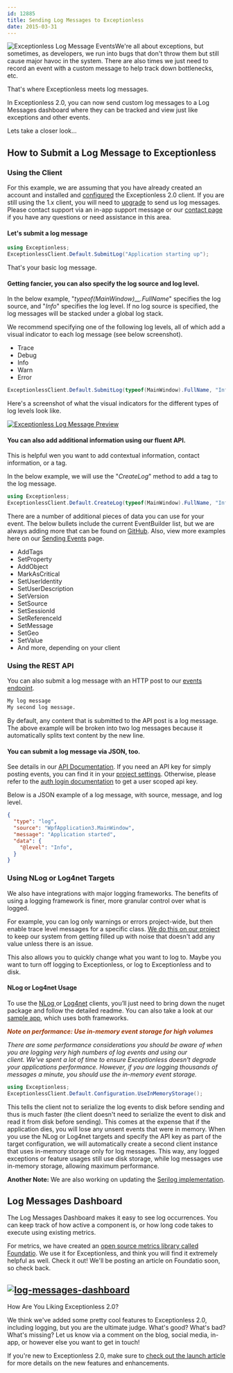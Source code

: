 ```yaml
---
id: 12885
title: Sending Log Messages to Exceptionless
date: 2015-03-31
---
```

![Exceptionless Log Message Events](/assets/img/news/log-messages.png)We're all about exceptions, but sometimes, as developers, we run into bugs that don't throw them but still cause major havoc in the system. There are also times we just need to record an event with a custom message to help track down bottlenecks, etc.

That's where Exceptionless meets log messages.

In Exceptionless 2.0, you can now send custom log messages to a Log Messages dashboard where they can be tracked and view just like exceptions and other events.

Lets take a closer look...<!--more-->

## How to Submit a Log Message to Exceptionless

### Using the Client

For this example, we are assuming that you have already created an account and installed and <a title="Configure Exceptionless" href="http://docs.exceptionless.com/contents/configuration/" target="_blank">configured</a> the Exceptionless 2.0 client. If you are still using the 1.x client, you will need to <a title="Upgrade Exceptionless Client" href="http://docs.exceptionless.com/contents/upgrading/" target="_blank">upgrade</a> to send us log messages. Please contact support via an in-app support message or our <a title="Contact Exceptionless" href="/contact/" target="_blank">contact page</a> if you have any questions or need assistance in this area.

#### Let's submit a log message

```cs
using Exceptionless;
ExceptionlessClient.Default.SubmitLog("Application starting up");
```

That's your basic log message.

#### **Getting fancier**, you can also specify the log source and log level.

In the below example, "_typeof(MainWindow)__.FullName_" specifies the log source, and "_Info_" specifies the log level. If no log source is specified, the log messages will be stacked under a global log stack.

We recommend specifying one of the following log levels, all of which add a visual indicator to each log message (see below screenshot).

* Trace
* Debug
* Info
* Warn
* Error

```cs
ExceptionlessClient.Default.SubmitLog(typeof(MainWindow).FullName, "Info log example", "Info");
```

Here's a screenshot of what the visual indicators for the different types of log levels look like.

[![Exceptionless Log Message Preview](/assets/img/news/log-messages-log-level.png)](/assets/log-messages-log-level.png)

#### You can also add additional information using our fluent API.

This is helpful wen you want to add contextual information, contact information, or a tag.

In the below example, we will use the "_CreateLog_" method to add a tag to the log message.

```cs
using Exceptionless;
ExceptionlessClient.Default.CreateLog(typeof(MainWindow).FullName, "Info log example", "Info").AddTags("Wpf").Submit();
```

There are a number of additional pieces of data you can use for your event. The below bullets include the current EventBuilder list, but we are always adding more that can be found on <a title="Exceptionless EventBuilder.cs" href="https://github.com/exceptionless/Exceptionless.Net/blob/master/Source/Shared/EventBuilder.cs" target="_blank">GitHub</a>. Also, view more examples here on our <a title="Send Exceptionless Events" href="http://docs.exceptionless.com/contents/sendingevents/" target="_blank">Sending Events</a> page.

* AddTags
* SetProperty
* AddObject
* MarkAsCritical
* SetUserIdentity
* SetUserDescription
* SetVersion
* SetSource
* SetSessionId
* SetReferenceId
* SetMessage
* SetGeo
* SetValue
* And more, depending on your client

### Using the REST API

You can also submit a log message with an HTTP post to our <a title="Exceptionless Events Endpoint" href="https://api.exceptionless.io/docs/index#!/Event/Event_Post" target="_blank">events endpoint</a>.

```txt
My log message
My second log message.
```

By default, any content that is submitted to the API post is a log message. The above example will be broken into two log messages because it automatically splits text content by the new line.

#### You can submit a log message via JSON, too.

See details in our <a title="Exceptionless JSON Post API Documentation" href="https://api.exceptionless.io/docs/index#!/Event/Event_Post" target="_blank">API Documentation</a>. If you need an API key for simply posting events, you can find it in your <a title="Exceptionless" href="https://be.exceptionless.io/" target="_blank">project settings</a>. Otherwise, please refer to the <a title="Exceptionless Auth Login API Documentation" href="https://api.exceptionless.io/docs/index#!/Auth/Auth_Login" target="_blank">auth login documentation</a> to get a user scoped api key.

Below is a JSON example of a log message, with source, message, and log level.

```json
{
  "type": "log",
  "source": "WpfApplication3.MainWindow",
  "message": "Application started",
  "data": {
    "@level": "Info",
  }
}
```

### Using NLog or Log4net Targets

We also have integrations with major logging frameworks. The benefits of using a logging framework is finer, more granular control over what is logged.

For example, you can log only warnings or errors project-wide, but then enable trace level messages for a specific class. <a title="Exceptionless NLog Log Message Implementation" href="https://github.com/exceptionless/Exceptionless/blob/master/Source/Api/NLog.config#L31-L34" target="_blank">We do this on our project</a> to keep our system from getting filled up with noise that doesn't add any value unless there is an issue.

This also allows you to quickly change what you want to log to. Maybe you want to turn off logging to Exceptionless, or log to Exceptionless and to disk.

#### NLog or Log4net Usage

To use the <a title="Exceptionless NLog Nuget Package" href="https://www.nuget.org/packages/exceptionless.nlog" target="_blank">NLog </a>or <a title="Exceptionless Log4net Nuget Package" href="https://www.nuget.org/packages/exceptionless.log4net" target="_blank">Log4net</a> clients, you’ll just need to bring down the nuget package and follow the detailed readme. You can also take a look at our <a title="Exceptionless NLog Log4net Logging Sample" href="https://github.com/exceptionless/Exceptionless.Net/tree/master/Source/Samples/SampleConsole" target="_blank">sample app</a>, which uses both frameworks.

_<span style="color: #993300;">**Note on performance: Use in-memory event storage for high volumes**</span>_

_There are some performance considerations you should be aware of when you are logging very high numbers of log events and using our client. We've spent a lot of time to ensure Exceptionless doesn't degrade your applications performance. However, if you are logging thousands of messages a minute, you should use the in-memory event storage._

```cs
using Exceptionless;
ExceptionlessClient.Default.Configuration.UseInMemoryStorage();
```

This tells the client not to serialize the log events to disk before sending and thus is much faster (the client doesn't need to serialize the event to disk and read it from disk before sending). This comes at the expense that if the application dies, you will lose any unsent events that were in memory. When you use the NLog or Log4net targets and specify the API key as part of the target configuration, we will automatically create a second client instance that uses in-memory storage only for log messages. This way, any logged exceptions or feature usages still use disk storage, while log messages use in-memory storage, allowing maximum performance.

**Another Note:** We are also working on updating the <a title="Exceptionless Serilog Github Issue" href="https://github.com/serilog/serilog/issues/381" target="_blank">Serilog implementation</a>.

## Log Messages Dashboard

The Log Messages Dashboard makes it easy to see log occurrences. You can keep track of how active a component is, or how long code takes to execute using existing metrics.

For metrics, we have created an <a href="https://github.com/exceptionless/Foundatio" target="_blank">open source metrics library called Foundatio</a>. We use it for Exceptionless, and think you will find it extremely helpful as well. Check it out! We'll be posting an article on Foundatio soon, so check back.

## [![log-messages-dashboard](/assets/img/news/log-messages-dashboard.png)](/assets/log-messages-dashboard.png)
How Are You Liking Exceptionless 2.0?

We think we've added some pretty cool features to Exceptionless 2.0, including logging, but you are the ultimate judge. What's good? What's bad? What's missing? Let us know via a comment on the blog, social media, in-app, or however else you want to get in touch!

If you're new to Exceptionless 2.0, make sure to [check out the launch article](/its-go-time-exceptionless-2-0-launched/ "Exceptionless 2.0 Launched") for more details on the new features and enhancements.

